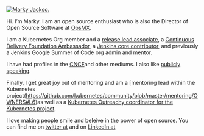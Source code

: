 [![Marky Jackso.](https://www.linkpicture.com/q/IMG_0669.jpg)](https://www.linkedin.com/in/marky-jackson/)

Hi. I’m Marky. I am an open source enthusiast who is also the Director of Open Source Software at [OpsMX](https://www.opsmx.com/company.html#team).

I am a Kubernetes Org member and a [release lead associate](https://github.com/kubernetes/sig-release/blob/94ec1070153406bdd97c9423efaca377af35a0bd/release-managers.md#L60), a [Continuous Delivery Foundation Ambassador](https://cd.foundation/ambassador-program-overview-application/community-ambassador-cohort20/), a [Jenkins core contributor](https://www.jenkins.io/blog/authors/markyjackson-taulia/), and previously a Jenkins Google Summer of Code org admin and mentor.

I have had profiles in the [CNCF](https://www.cncf.io/blog/2020/02/18/why-i-contribute-to-the-open-source-community-and-you-should-too/)and other mediums. I also like [publicly speaking](https://www.youtube.com/watch?v=h4hKSXjCqyI).

Finally, I get great joy out of mentoring and am a [mentoring lead within the Kubernetes project(https://github.com/kubernetes/community/blob/master/mentoring/OWNERS#L6)as well as a [Kubernetes Outreachy coordinator for the Kubernetes project](https://www.outreachy.org/communities/cfp/kubernetes/).

I love making people smile and beleive in the power of open source. You can find me on [twitter at](https://twitter.com/markyjackson5) and on [LinkedIn at](https://www.linkedin.com/in/marky-jackson/)
